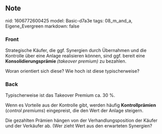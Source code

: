 ## Note
nid: 1606772600425
model: Basic-d7a3e
tags: 08_m_and_a, Eigene_Evergreen
markdown: false

### Front
<p>Strategische Käufer, die ggf. Synergien durch Übernahmen und die Kontrolle über eine Anlage realisieren können, sind ggf. bereit eine <b>Konsolidierungsprämie </b><i>(takeover premium) </i>zu bezahlen.</p><p>Woran orientiert sich diese? Wie hoch ist diese typischerweise?</p>

### Back
<p>Typischerweise ist das Takeover Premium ca. 30 %.</p><p>Wenn es Vorteile aus der Kontrolle gibt, werden häufig <b>Kontrollprämien</b> (<i>control premiums</i>) eingepreist, die den Wert der Anlage steigern.</p><p>Die gezahlten Prämien hängen von der Verhandlungsposition der Käufer und der Verkäufer ab.  (Wer zieht Wert aus den erwarteten Synergien?</p>
